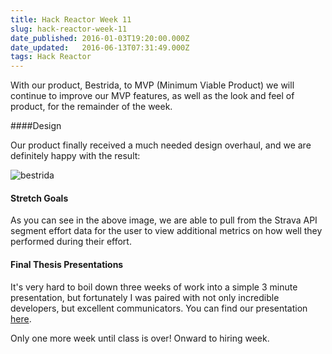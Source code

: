 ```yaml
---
title: Hack Reactor Week 11
slug: hack-reactor-week-11
date_published: 2016-01-03T19:20:00.000Z
date_updated:   2016-06-13T07:31:49.000Z
tags: Hack Reactor
---
```


With our product, Bestrida, to MVP (Minimum Viable Product) we will continue to improve our MVP features, as well as the look and feel of product, for the remainder of the week.

####Design

Our product finally received a much needed design overhaul, and we are definitely happy with the result:

![bestrida](/content/images/2016/03/bestrida-1.jpg)

#### Stretch Goals

As you can see in the above image, we are able to pull from the Strava API segment effort data for the user to view additional metrics on how well they performed during their effort.

#### Final Thesis Presentations

It's very hard to boil down three weeks of work into a simple 3 minute presentation, but fortunately I was paired with not only incredible developers, but excellent communicators. You can find our presentation [here](https://www.youtube.com/watch?v=sw_mcAhgQo4).

Only one more week until class is over! Onward to hiring week.
